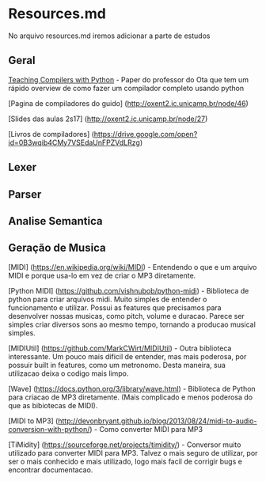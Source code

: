 # Resources.md
No arquivo resources.md iremos adicionar a parte de estudos 

## Geral
[Teaching Compilers with Python](TeachingCompilersWithPython_Paper.pdf) - Paper do professor do Ota que tem um rápido overview de como fazer um compilador completo usando python

[Pagina de compiladores do guido] (http://oxent2.ic.unicamp.br/node/46)

[Slides das aulas 2s17] (http://oxent2.ic.unicamp.br/node/27)

[Livros de compiladores] (https://drive.google.com/open?id=0B3wqib4CMy7VSEdaUnFPZVdLRzg)


## Lexer


## Parser


## Analise Semantica


## Geração de Musica
[MIDI] (https://en.wikipedia.org/wiki/MIDI) - Entendendo o que e um arquivo MIDI e porque usa-lo em vez de criar o MP3 diretamente.

[Python MIDI] (https://github.com/vishnubob/python-midi) - Biblioteca de python para criar arquivos midi. Muito simples de entender o funcionamento e utilizar. Possui as features que precisamos para desenvolver nossas musicas, como pitch, volume e duracao. Parece ser simples criar diversos sons ao mesmo tempo, tornando a producao musical simples.

[MIDIUtil] (https://github.com/MarkCWirt/MIDIUtil) - Outra biblioteca interessante. Um pouco mais dificil de entender, mas mais poderosa, por possuir built in features, como um metronomo. Desta maneira, sua utilizacao deixa o codigo mais limpo.

[Wave] (https://docs.python.org/3/library/wave.html) - Biblioteca de Python para criacao de MP3 diretamente. (Mais complicado e menos poderosa do que as bibiotecas de MIDI).

[MIDI to MP3] (http://devonbryant.github.io/blog/2013/08/24/midi-to-audio-conversion-with-python/) - Como converter MIDI para MP3

[TiMidity] (https://sourceforge.net/projects/timidity/) - Conversor muito utilizado para converter MIDI para MP3. Talvez o mais seguro de utilizar, por ser o mais conhecido e mais utilizado, logo mais facil de corrigir bugs e encontrar documentacao.

